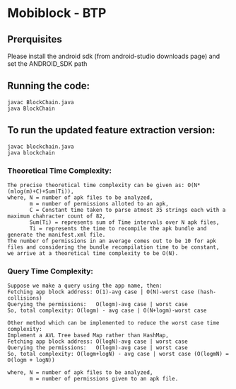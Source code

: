 # Mobiblock - BTP

## Prerquisites
Please install the android sdk (from android-studio downloads page) and set the ANDROID_SDK path

## Running the code:
```
javac BlockChain.java
java BlockChain
```
## To run the updated feature extraction version:
```
javac blockchain.java
java blockchain
```

### Theoretical Time Complexity:
```
The precise theoretical time complexity can be given as: O(N*(mlog(m)+C)+Sum(Ti)),  
where, N = number of apk files to be analyzed,  
       m = number of permissions alloted to an apk,  
       C = Constant time taken to parse atmost 35 strings each with a maximum chahracter count of 82,  
       Sum(Ti) = represents sum of Time intervals over N apk files,  
       Ti = represents the time to recompile the apk bundle and generate the manifest.xml file.  
The number of permissions in an average comes out to be 10 for apk files and considering the bundle recompilation time to be constant,  
we arrive at a theoretical time complexity to be O(N).
```
### Query Time Complexity:
```
Suppose we make a query using the app name, then:  
Fetching app block address: O(1)-avg case | O(N)-worst case (hash-collisions)  
Querying the permissions:   O(logm)-avg case | worst case  
So, total complexity: O(logm) - avg case | O(N+logm)-worst case  

Other method which can be implemented to reduce the worst case time complexity:  
Implement a AVL Tree based Map rather than HashMap,  
Fetching app block address: O(logN)-avg case | worst case  
Querying the permissions:   O(logm)-avg case | worst case  
So, total complexity: O(logm+logN) - avg case | worst case (O(logmN) = O(logm + logN))  

where, N = number of apk files to be analyzed,  
       m = number of permissions given to an apk file.  
```
